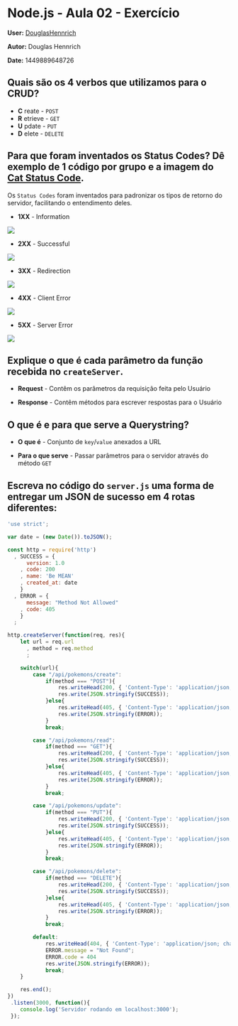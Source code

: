 # Node.js - Aula 02 - Exercício
**User:** [DouglasHennrich](https://github.com/DouglasHennrich)

**Autor:** Douglas Hennrich

**Date:** 1449889648726

## Quais são os 4 verbos que utilizamos para o CRUD?
* **C** reate   - `POST`
* **R** etrieve - `GET`
* **U** pdate   - `PUT`
* **D** elete   - `DELETE`

## Para que foram inventados os Status Codes? Dê exemplo de 1 código por grupo e a imagem do [Cat Status Code](https://http.cat/).
Os `Status Codes` foram inventados para padronizar os tipos de retorno do servidor, facilitando o entendimento deles.

* **1XX** - Information

![](https://http.cat/101)

* **2XX** - Successful

![](https://http.cat/206)

* **3XX** - Redirection

![](https://http.cat/307)

* **4XX** - Client Error

![](https://http.cat/409)

* **5XX** - Server Error

![](https://http.cat/509)

## Explique o que é cada parâmetro da função recebida no `createServer`.
* **Request** - Contêm os parâmetros da requisição feita pelo Usuário

* **Response** - Contêm métodos para escrever respostas para o Usuário

## O que é e para que serve a Querystring?
* **O que é** - Conjunto de `key`/`value` anexados a URL

* **Para o que serve** - Passar parâmetros para o servidor através do método `GET`

## Escreva no código do `server.js` uma forma de entregar um JSON de sucesso em 4 rotas diferentes:

```js
'use strict';

var date = (new Date()).toJSON();

const http = require('http')
  , SUCCESS = {
      version: 1.0
    , code: 200
    , name: 'Be MEAN'
    , created_at: date
    }
  , ERROR = {
      message: "Method Not Allowed"
    , code: 405
    }
  ;

http.createServer(function(req, res){
    let url = req.url
      , method = req.method
      ;

    switch(url){
        case "/api/pokemons/create":
            if(method === "POST"){
                res.writeHead(200, { 'Content-Type': 'application/json; charset=utf-8' });
                res.write(JSON.stringify(SUCCESS));
            }else{
                res.writeHead(405, { 'Content-Type': 'application/json; charset=utf-8' });
                res.write(JSON.stringify(ERROR));
            }
            break;

        case "/api/pokemons/read":
            if(method === "GET"){
                res.writeHead(200, { 'Content-Type': 'application/json; charset=utf-8' });
                res.write(JSON.stringify(SUCCESS));
            }else{
                res.writeHead(405, { 'Content-Type': 'application/json; charset=utf-8' });
                res.write(JSON.stringify(ERROR));
            }
            break;

        case "/api/pokemons/update":
            if(method === "PUT"){
                res.writeHead(200, { 'Content-Type': 'application/json; charset=utf-8' });
                res.write(JSON.stringify(SUCCESS));
            }else{
                res.writeHead(405, { 'Content-Type': 'application/json; charset=utf-8' });
                res.write(JSON.stringify(ERROR));
            }
            break;

        case "/api/pokemons/delete":
            if(method === "DELETE"){
                res.writeHead(200, { 'Content-Type': 'application/json; charset=utf-8' });
                res.write(JSON.stringify(SUCCESS));
            }else{
                res.writeHead(405, { 'Content-Type': 'application/json; charset=utf-8' });
                res.write(JSON.stringify(ERROR));
            }
            break;

        default:
            res.writeHead(404, { 'Content-Type': 'application/json; charset=utf-8' });
            ERROR.message = "Not Found";
            ERROR.code = 404
            res.write(JSON.stringify(ERROR));
            break;
    }

    res.end();
})
 .listen(3000, function(){
    console.log('Servidor rodando em localhost:3000');
 });
```

